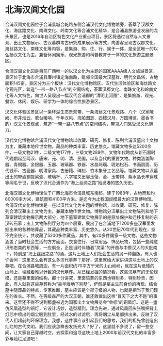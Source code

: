 # 北海汉闾文化园  
合浦汉闾文化园位于合浦县城合乾路东侧合浦汉代文化博物馆旁，荟萃了汉郡文化、海丝路文化、南珠文化、岭南文化等合浦文化精华，是合浦县旅游业发展的龙头景区，也是2016年自治区特色文化产业重点项目，景区将通过自然与人文景观、出土文物展示、古汉墓群考古研究成果展示等方式，向游客呈现古汉郡文化、海丝路文化、南珠文化等内容，是集游、购、住、行、娱于一体，是全区唯一的以弘扬汉文化为主，兼备休闲娱乐、观光旅游和科普教育于一体的文化旅游主题景区。  

合浦汉闾文化园是目前广西唯一的以汉文化为主题的国家AAAA级人文旅游景区。景区位于北海市合浦县廉州镇定海南路，毗邻全国最大汉墓群、明代文昌塔，占地面积145亩。景区分为三个板块：汉代文化博物馆区、汉代生活体验区和海丝路文化观光区，筑造“一带一路八节点”的空间结构，荟萃汉郡文化、南珠文化和岭南文化等人文特色，向世人呈现出一幅汉代合浦郡的“清明上河图”，是集旅游、观光、餐饮、休闲、娱乐、研学为一体的综合性旅游景区。  

汉文化体验区景区以一条环湖生态景观带、一条海丝文化景观路、八个（汉家陵阙、市井烟云、歌台暖响、千年汉风、海舶图志、西楼汉月、万国博览、墨香书韵）汉文化景观点，筑造“一带一路八节点”的空间结构，带领人们感受汉文化魅力。  

汉代文化博物馆合浦汉代文化博物馆以收藏、研究、修复、陈列合浦汉墓出土文物为主，兼藏本地传世文物，藏品的种类丰富、历史悠久。馆藏文物多达5200余件，一级文物21件，二级文物177件，三级文物289件。文物年代跨度从新石器时代晚期起至两汉、唐宋、元、明、清、民国，以及当代的重要文物。种类涵盖陶器、青铜器、金银器、玉器、玻璃器、铁器、水晶玛瑙、琥珀松石、书画扇面、历代钱币、古瓷器、明清家具、古册籍、碑刻、竹木象牙工艺品等。馆藏文物以汉墓出土的带酒铜提梁壶、玻璃杯、六字铭文出廓玉璧、金、玉带钩、紫水晶长串穿珠等闻名于世，反映了汉代合浦作为“海上丝绸之路”始发港的悠久历史。  

北海汉阊文化博物馆位于广西北海市合浦具城东南祁。建于1988年，占地而和约80000率方米，建筑而积4100平方米。是迄今为止我国规模最大的汉尊博物馆。合浦汉代文化博物馆是一座以汉代文化为主题的博物馆，以收藏、研究、修复、陈列合清汉摹出土文物为主，兼藏本地传世文物。博物馆分汉摹出土文物陈列和地下草室建筑实物展示两大部分，地下墓室建筑实物展示的是原址保护和迁移复制的东汉砖石慕；出土文物陈列厅分为四个展室，展出了在合浦地下1200多座汉摹里发掘出来的各种陪葬品，其藏品种类丰富、历史悠久。从20世纪70年代到现在，据不完全统计，共收藏了5200多件藏品，其中，有20多件国家一级文物。这些文物涵盖了当时社会生活的方方面面。衣食住行、日常用品、饰品玩物，包括一些纯意识形态类的东西等，一应俱全，正是当时伴随着“灵渠”的开凿与中原汉人的大批南下，特别是“海上丝细之路”的涌，这片土地上人们社会生活的另一种翻版。有人也许会问：这里怎么会有这么多汉代摹葬？那好，这里就给大家讲讲这块土地上的汉摹吧。在合浦县城周边，有一片面积约70平方干米的山山岭岭，就在这片低矮的山岭上，埋藏着难以计数的汉代墓葬。从已经发掘的情况看，这些汉墓有的无论规模，还是摹里面的结构，都十分讲究，里面陪葬的东西也特别多，特别珍贵，因此，有人就将这些墓葬称为“豪华版地下别墅”，俨然是摹主生前身份的再现。结合墓中随葬品的特点，专家推断，墓主应该是个郡守级的人物，也就是相当于我们现在的省长。不然，在等级森严的大汉王朝，谁还敢做出这样“冒天下之大不韪”的事来。这里还不得不说到那盏被选为国家出土文物展览会“会标”的铜凤灯。这是一盏仿风凰造型的铜灯，它设计巧妙，造型精到，理念先进，通过风凰回头张嘴把背上灯芯中喷出的烟尘吸到肚里，经过水的过滤后，再将烟尘从尾部排出来，反映了汉代人们超前的环保理念。我想，这件事应该引起我们的思考，我们的祖先曾创造出灿烂的古代文明，我们应该怎样去发扬光大？好了，这里就不多说了，留一些空间，让大家自己穿越时空，去探索和追寻这块土地上2000年前汉代文化的丰富多彩与灿烂足迹吧！  
